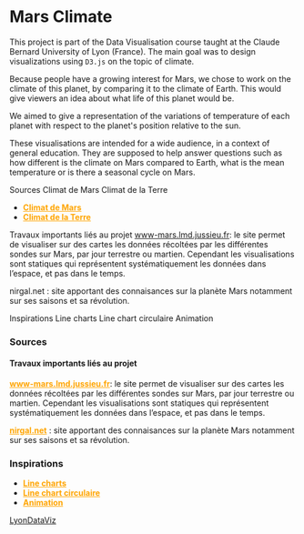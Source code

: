# Mars Climate

This project is part of the Data Visualisation course taught at the Claude Bernard University of Lyon (France). The main goal was to design visualizations using `D3.js` on the topic of climate.

Because people have a growing interest for Mars, we chose to work on the climate of this planet, by comparing it to the climate of Earth. This would give viewers an idea about what life of this planet would be.

We aimed to give a representation of the variations of temperature of each planet with respect to the planet's position relative to the sun.

These visualisations are intended for a wide audience, in a context of general education. They are supposed to help answer questions such as how different is the climate on Mars compared to Earth, what is the mean temperature or is there a seasonal cycle on Mars.


Sources
Climat de Mars
Climat de la Terre


<ul>
  <li><a href="http://www-mars.lmd.jussieu.fr/mcd_python/" style="color: orange; font-weight:bold">Climat de Mars</a></li>
  <li><a href="https://www.kaggle.com/berkeleyearth/climate-change-earth-surface-temperature-data#GlobalTemperatures.csv" style="color: orange; font-weight:bold">Climat de la Terre</a></li>
</ul>

Travaux importants liés au projet
www-mars.lmd.jussieu.fr: le site permet de visualiser sur des cartes les données récoltées par les différentes sondes sur Mars, par jour terrestre ou martien. Cependant les visualisations sont statiques qui représentent systématiquement les données dans l’espace, et pas dans le temps.

nirgal.net : site apportant des connaisances sur la planète Mars notamment sur ses saisons et sa révolution.

Inspirations
Line charts
Line chart circulaire
Animation


<h3 id="P2">Sources</h3>
<p>

</p>
<h4>Travaux importants liés au projet</h4>
<p>
  <a href="http://www-mars.lmd.jussieu.fr/mcd_python/" style="color: orange; font-weight:bold">www-mars.lmd.jussieu.fr</a>: le site permet de visualiser sur des cartes les données récoltées par les différentes sondes sur Mars, par jour terrestre ou martien. Cependant les visualisations sont statiques qui représentent systématiquement les données dans l’espace, et pas dans le temps.
</p>
<p>
  <a href="https://www.nirgal.net/saisons.html" style="color: orange; font-weight:bold">nirgal.net</a> : site apportant des connaisances sur la planète Mars notamment sur ses saisons et sa révolution.
</p>

<h3 id="P3">Inspirations</h3>
<ul>
  <li><a href="https://blockbuilder.org/gordlea/27370d1eea8464b04538e6d8ced39e89" style="color: orange; font-weight:bold">Line charts</a></li>
  <li><a href="https://bl.ocks.org/tlfrd/fd6991b2d1947a3cb9e0bd20053899d6" style="color: orange; font-weight:bold">Line chart circulaire</a>
  <li><a href="https://blockbuilder.org/is64377/8301cb82bf1b95344b306cee6ff6e409" style="color: orange; font-weight:bold">Animation</a></li>
  </li>
</ul>
</div>
<!-- NAVBAR RIGHT -->
<div class="col-sm-2 sidenav">
<div class="well">
  <p>
    <a href="https://github.com/MarsClimate/Projet.git" class="fa fa-github fa-3x"></a>
  </p>
</div>
<div class="well">
  <p>
    <a href="https://lyondataviz.github.io/teaching/lyon1-m2/2018/">
      <i class="fa fa-link fa-lg"></i> LyonDataViz
    </a>
  </p>
</div>
</div>
